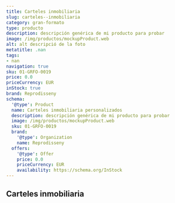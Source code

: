 ```yaml
---
title: Carteles inmobiliaria
slug: carteles--inmobiliaria
category: gran-formato
type: producto
description: descripción genérica de mi producto para probar
image: /img/productos/mockupProduct.web
alt: alt descripció de la foto
metatitle: .nan
tags:
- nan
navigation: true
sku: 01-GRFO-0019
price: 0.0
priceCurrency: EUR
inStock: true
brand: Reprodisseny
schema:
  '@type': Product
  name: Carteles inmobiliaria personalizados
  description: descripción genérica de mi producto para probar
  image: /img/productos/mockupProduct.web
  sku: 01-GRFO-0019
  brand:
    '@type': Organization
    name: Reprodisseny
  offers:
    '@type': Offer
    price: 0.0
    priceCurrency: EUR
    availability: https://schema.org/InStock
---
```


## Carteles inmobiliaria

